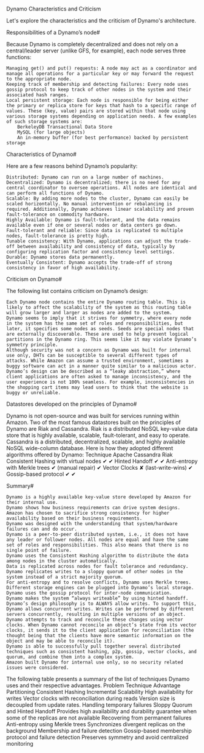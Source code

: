 Dynamo Characteristics and Criticism

Let's explore the characteristics and the criticism of Dynamo's architecture.

Responsibilities of a Dynamo’s node#

Because Dynamo is completely decentralized and does not rely on a central/leader server (unlike GFS, for example), each node serves three functions:

    Managing get() and put() requests: A node may act as a coordinator and manage all operations for a particular key or may forward the request to the appropriate node.
    Keeping track of membership and detecting failures: Every node uses gossip protocol to keep track of other nodes in the system and their associated hash ranges.
    Local persistent storage: Each node is responsible for being either the primary or replica store for keys that hash to a specific range of values. These (key, value) pairs are stored within that node using various storage systems depending on application needs. A few examples of such storage systems are:
        BerkeleyDB Transactional Data Store
        MySQL (for large objects)
        An in-memory buffer (for best performance) backed by persistent storage

Characteristics of Dynamo#

Here are a few reasons behind Dynamo’s popularity:

    Distributed: Dynamo can run on a large number of machines.
    Decentralized: Dynamo is decentralized; there is no need for any central coordinator to oversee operations. All nodes are identical and can perform all functions of Dynamo.
    Scalable: By adding more nodes to the cluster, Dynamo can easily be scaled horizontally. No manual intervention or rebalancing is required. Additionally, Dynamo achieves linear scalability and proven fault-tolerance on commodity hardware.
    Highly Available: Dynamo is fault-tolerant, and the data remains available even if one or several nodes or data centers go down.
    Fault-tolerant and reliable: Since data is replicated to multiple nodes, fault-tolerance is pretty high.
    Tunable consistency: With Dynamo, applications can adjust the trade-off between availability and consistency of data, typically by configuring replication factor and consistency level settings.
    Durable: Dynamo stores data permanently.
    Eventually Consistent: Dynamo accepts the trade-off of strong consistency in favor of high availability.

Criticism on Dynamo#

The following list contains criticism on Dynamo’s design:

    Each Dynamo node contains the entire Dynamo routing table. This is likely to affect the scalability of the system as this routing table will grow larger and larger as nodes are added to the system.
    Dynamo seems to imply that it strives for symmetry, where every node in the system has the same set of roles and responsibilities, but later, it specifies some nodes as seeds. Seeds are special nodes that are externally discoverable. These are used to help prevent logical partitions in the Dynamo ring. This seems like it may violate Dynamo’s symmetry principle.
    Although security was not a concern as Dynamo was built for internal use only, DHTs can be susceptible to several different types of attacks. While Amazon can assume a trusted environment, sometimes a buggy software can act in a manner quite similar to a malicious actor.
    Dynamo’s design can be described as a “leaky abstraction,” where client applications are often asked to manage inconsistency, and the user experience is not 100% seamless. For example, inconsistencies in the shopping cart items may lead users to think that the website is buggy or unreliable.

Datastores developed on the principles of Dynamo#

Dynamo is not open-source and was built for services running within Amazon. Two of the most famous datastores built on the principles of Dynamo are Riak and Cassandra. Riak is a distributed NoSQL key-value data store that is highly available, scalable, fault-tolerant, and easy to operate. Cassandra is a distributed, decentralized, scalable, and highly available NoSQL wide-column database. Here is how they adopted different algorithms offered by Dynamo:
Technique Apache Cassandra Riak
Consistent Hashing with virtual nodes ✔ ✔
Hinted Handoff ✔ ✔
Anti-entropy with Merkle trees ✔
(manual repair) ✔
Vector Clocks ✘
(last-write-wins) ✔
Gossip-based protocol ✔ ✔

Summary#

    Dynamo is a highly available key-value store developed by Amazon for their internal use.
    Dynamo shows how business requirements can drive system designs. Amazon has chosen to sacrifice strong consistency for higher availability based on their business requirements.
    Dynamo was designed with the understanding that system/hardware failures can and do occur.
    Dynamo is a peer-to-peer distributed system, i.e., it does not have any leader or follower nodes. All nodes are equal and have the same set of roles and responsibilities. This also means that there is no single point of failure.
    Dynamo uses the Consistent Hashing algorithm to distribute the data among nodes in the cluster automatically.
    Data is replicated across nodes for fault tolerance and redundancy. Dynamo replicates writes to a sloppy quorum of other nodes in the system instead of a strict majority quorum.
    For anti-entropy and to resolve conflicts, Dynamo uses Merkle trees.
    Different storage engines can be plugged into Dynamo’s local storage.
    Dynamo uses the gossip protocol for inter-node communication.
    Dynamo makes the system “always writeable” by using hinted handoff.
    Dynamo’s design philosophy is to ALWAYS allow writes. To support this, Dynamo allows concurrent writes. Writes can be performed by different servers concurrently, resulting in multiple versions of an object. Dynamo attempts to track and reconcile these changes using vector clocks. When Dynamo cannot reconcile an object’s state from its vector clocks, it sends it to the client application for reconciliation (the thought being that the clients have more semantic information on the object and may be able to reconcile it).
    Dynamo is able to successfully pull together several distributed techniques such as consistent hashing, p2p, gossip, vector clocks, and quorum, and combine them into a complex system.
    Amazon built Dynamo for internal use only, so no security related issues were considered.

The following table presents a summary of the list of techniques Dynamo uses and their respective advantages.
Problem Technique Advantage
Partitioning Consistent Hashing Incremental Scalability
High availability for writes Vector clocks with reconciliation during reads Version size is decoupled from update rates.
Handling temporary failures Sloppy Quorum and Hinted Handoff Provides high availability and durability guarantee when some of the replicas are not available
Recovering from permanent failures Anti-entropy using Merkle trees Synchronizes divergent replicas on the background
Membership and failure detection Gossip-based membership protocol and failure detection Preserves symmetry and avoid centralized monitoring
